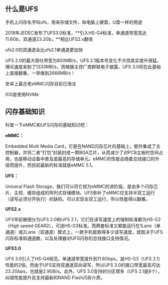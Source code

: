 ## 什么是UFS

手机上闪存名字叫ufs，用来存储文件，和电脑上硬盘，U盘一样的用途

2018年JEDEC发布了UFS3.0标准，**引入HS-G4标准，单通道带宽高达11.6Gb，双通道23.2Gb，**相比UFS2.x翻倍

ufs2.0的双通道会比ufs2.1单通道更加快

UFS 2.0的最大吞吐带宽为800MB/s，UFS 2.1版本号变化不大但其实提升很猛，理论速度来到了1333MB/s，而根据主控厂商群联电子披露，UFS 3.0将在此基础上直接翻番，一举做到2666MB/s！

安卓上最古老eMMC闪存目前已淘汰

IOS是使用NVMe


## 闪存基础知识

科普一下eMMC和UFS闪存的基础知识吧：

**eMMC：**

Embedded Multi Media Card，它是在NAND闪存芯片的基础上，额外集成了主控制器，并将二者“打包”封装封成一颗BGA芯片，从而减少了对PCB主板的空间占用，也是移动设备中普及度最高的存储单元。eMMC的性能会随着总线接口的升级而提升，而目前最新的标准就是eMMC 5.1。

**UFS：**

Univeral Flash Storage，我们可以将它视为eMMC的进阶版，是由多个闪存芯片、主控、缓存组成的阵列式存储模块。UFS弥补了eMMC仅支持半双工运行（读写必须分开执行）的缺陷，可以实现全双工运行，所以性能得以翻番。

**UFS2.x**

UFS早前被细分为UFS 2.0和UFS 2.1，它们在读写速度上的强制标准都为HS-G2（High speed GEAR2），可选HS-G3标准。而两套标准又都能运行在1Lane（单通道）或2Lane（双通道）模式上，一款手机能取得多少读写速度，就取决于UFS闪存标准和通道数，以及处理器对UFS闪存的总线接口支持情况。

**UFS3.0**

UFS 3.0引入了HS-G4规范，单通道带宽提升到11.6Gbps，是HS-G3（UFS 2.1）性能的2倍。而由于UFS支持双通道双向读写，所以UFS 3.0的接口带宽最高可达23.2Gbps，也就是2.9GB/s。此外，UFS 3.0支持的分区增多（UFS 2.1是8个），纠错性能提升且支持最新的NAND Flash闪存介质。